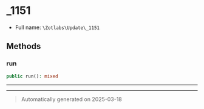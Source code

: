 
# _1151





* Full name: `\Zotlabs\Update\_1151`




## Methods


### run



```php
public run(): mixed
```












***


***
> Automatically generated on 2025-03-18

